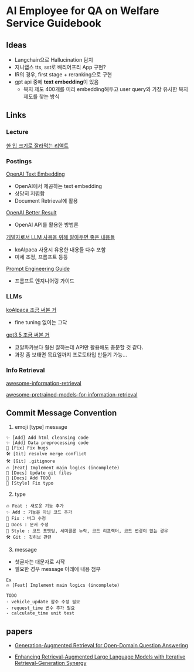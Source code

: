 # AI Employee for QA on Welfare Service Guidebook

## Ideas

- Langchain으로 Hallucination 탐지
- 지니랩스 tts, sst로 배리어프리 App 구현?
- IR의 경우, first stage + reranking으로 구현
- gpt api 중에 **text embedding**이 있음
  - 복지 제도 400개를 미리 embedding해두고 user query와 가장 유사한 복지 제도를 찾는 방식

## Links

### Lecture

[한 입 크기로 잘라먹는 리액트](https://www.inflearn.com/course/%ED%95%9C%EC%9E%85-%EB%A6%AC%EC%95%A1%ED%8A%B8)

### Postings

[OpenAI Text Embedding](https://openai.com/blog/introducing-text-and-code-embeddings/)

- OpenAI에서 제공하는 text embedding
- 상당히 저렴함
- Document Retrieval에 활용

[OpenAI Better Result](https://platform.openai.com/docs/guides/gpt-best-practices/strategy-provide-reference-text)

- OpenAI API를 활용한 방법론

[개발자로서 LLM 사용을 위해 알아두면 좋은 내용들](https://haandol.github.io/2023/05/02/llm-for-ordinary-developers.html#fn:13)

- koAlpaca 사용시 유용한 내용들 다수 포함
- 미세 조정, 프롬프트 등등

[Prompt Engineering Guide](https://www.promptingguide.ai/)

- 프롬프트 엔지니어링 가이드

### LLMs

[koAlpaca 조금 써본 거](https://chat.koalpaca.com/r/2xWRgdz)

- fine tuning 없이는 그닥

[gpt3.5 조금 써본 거](https://chat.openai.com/share/381216b5-a797-4279-846a-8c92fc744cd3)

- 코알파카보다 훨씬 잘하는데 API만 활용해도 충분할 것 같다.
- 과장 좀 보태면 목요일까지 프로토타입 만들기 가능...

### Info Retrieval

[awesome-information-retrieval](https://github.com/harpribot/awesome-information-retrieval)

[awesome-pretrained-models-for-information-retrieval](https://github.com/ict-bigdatalab/awesome-pretrained-models-for-information-retrieval)

## Commit Message Convention

1. emoji \[type\] message

```
✨ [Add] Add html cleansing code
✨ [Add] Data preprocessing code
🐛 [Fix] Fix bugs
🛠️ [Git] resolve merge conflict
🛠️ [Git] .gitignore
🔥 [Feat] Implement main logics (incomplete)
📝 [Docs] Update git files
📝 [Docs] Add TODO
🪮 [Style] Fix typo
```

2. type

```
🔥 Feat : 새로운 기능 추가
✨ Add : 기능은 아닌 코드 추가
🐛 Fix : 버그 수정
📝 Docs : 문서 수정
🪮 Style : 코드 포맷팅, 세미콜론 누락, 코드 리프랙터, 코드 변경이 없는 경우
🛠️ Git : 깃허브 관련
```

3. message

- 첫글자는 대문자로 시작
- 필요한 경우 message 아래에 내용 첨부

```
Ex
🔥 [Feat] Implement main logics (incomplete)

TODO
- vehicle_update 함수 수정 필요
- request_time 변수 추가 필요
- calculate_time unit test
```

## papers

- [Generation-Augmented Retrieval for Open-Domain Question Answering](https://arxiv.org/pdf/2009.08553.pdf)

- [Enhancing Retrieval-Augmented Large Language Models with Iterative Retrieval-Generation Synergy](https://arxiv.org/pdf/2305.15294.pdf)
